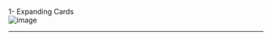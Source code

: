 1- Expanding Cards <br/>
![image](https://github.com/melisaeldem/-50-Projects-In-50-Days-HTML-CSS-JS-/assets/96880942/8fa09135-b90f-478c-891f-44e5c5717e90)


------------------------------------------------------------------
